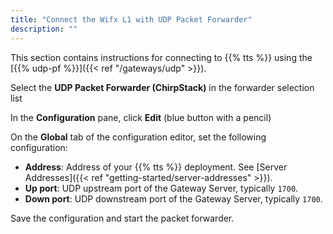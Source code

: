 ```yaml
---
title: "Connect the Wifx L1 with UDP Packet Forwarder"
description: ""
---
```


This section contains instructions for connecting to {{% tts %}} using the [{{% udp-pf %}}]({{< ref "/gateways/udp" >}}).

<!--more-->

Select the **UDP Packet Forwarder (ChirpStack)** in the forwarder selection list

In the **Configuration** pane, click **Edit** (blue button with a pencil)

On the **Global** tab of the configuration editor, set the following configuration:

- **Address**: Address of your {{% tts %}} deployment. See [Server Addresses]({{< ref "getting-started/server-addresses" >}}).
- **Up port**: UDP upstream port of the Gateway Server, typically `1700`.
- **Down port**: UDP downstream port of the Gateway Server, typically `1700`.


Save the configuration and start the packet forwarder.
